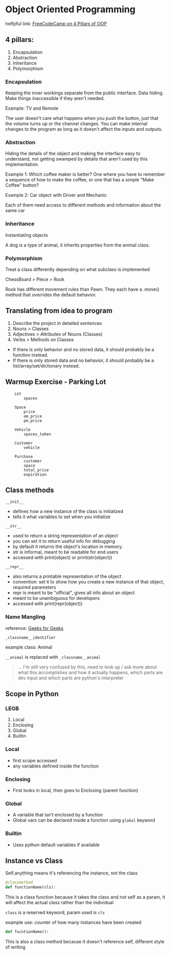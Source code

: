 # Object Oriented Programming

helfpful link: [FreeCodeCamp on 4 Pillars of OOP](https://www.freecodecamp.org/news/four-pillars-of-object-oriented-programming/)

## 4 pillars:

1. Encapsulation
2. Abstraction
3. Inheritance
4. Polymorphism

### Encapsulation

Keeping the inner workings separate from the public interface. Data hiding. Make things inaccessible if they aren't needed.

Example: TV and Remote

The user doesn't care what happens when you push the button, just that the volume turns up or the channel changes. You can make internal changes to the program as long as it doesn't affect the inputs and outputs.

### Abstraction

Hiding the details of the object and making the interface easy to understand, not getting swamped by details that aren't used by this implementation.

Example 1: Which coffee maker is better? One where you have to remember a sequence of how to make the coffee, or one that has a simple "Make Coffee" button?

Example 2: Car object with Driver and Mechanic

Each of them need access to different methods and information about the same car

### Inheritance

Instantiating objects

A dog is a type of animal, it inherits properties from the animal class.

### Polymorphism

Treat a class differently depending on what subclass is implemented


ChessBoard > Piece > Rook

Rook has different movement rules than Pawn. They each have a .move() method that overrides the default behavior.

## Translating from idea to program

1. Describe the project in detailed sentences
2. Nouns > Classes
3. Adjectives > Attributes of Nouns (Classes)
4. Verbs > Methods on Classes

- If there is only behavior and no stored data, it should probably be a function instead.
- If there is only stored data and no behavior, it should probably be a list/array/set/dictionary instead.

## Warmup Exercise - Parking Lot

```
    Lot
        spaces

    Space
        price
        am_price
        pm_price

    Vehicle
        spaces_taken

    Customer
        vehicle

    Purchase
        customer
        space
        total_price
        expiration
```

## Class methods

```__init__```

- defines how a new instance of the class is initialized
- tells it what variables to set when you initialize

```__str__```

- used to return a string representation of an object
- you can set it to return useful info for debugging
- by default it returns the object's location in memory.
- str is informal, meant to be readable for end users
- accessed with print(object) or print(str(object))

```__repr__```

- also returns a printable representation of the object
- convention: set it to show how you create a new instance of that object, required parameters
- repr is meant to be "official", gives all info about an object
- meant to be unambiguous for developers
- accessed with print(repr(object))

### Name Mangling

reference: [Geeks for Geeks](https://www.geeksforgeeks.org/name-mangling-in-python/)

`_classname__identifier`

example class: Animal

`__animal` is replaced with `_classname__animal`

> ... I'm still very confused by this, need to look up / ask more about what this accomplishes and how it actually happens, which parts are dev input and which parts are python's interpreter

## Scope in Python

### LEGB

1. Local
2. Enclosing
3. Global
4. Builtin

### Local

* first scope accessed
* any variables defined inside the function

### Enclosing

- First looks in local, then goes to Enclosing (parent function)

### Global

- A variable that isn't enclosed by a function
- Global vars can be declared inside a function using `global` keyword

### Builtin

- Uses python default variables if available

## Instance vs Class

Self.anything means it's referencing the instance, not the class

```python 
@classmethod 
def functionName(cls):
``` 

This is a class function because it takes the class and not self as a param, it will affect the actual class rather than the individual

`class` is a reserved keyword, param used is `cls`

example use: counter of how many instances have been created

```python
def fucntionName():
```

This is also a class method because it doesn't reference self, different style of writing
